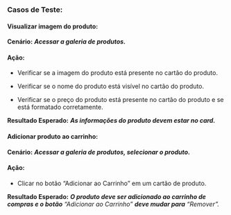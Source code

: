 ### Casos de Teste:

#### Visualizar imagem do produto:

**Cenário:** ***Acessar a galeria de produtos.***

#### Ação:

  - Verificar se a imagem do produto está presente no cartão do produto.

  - Verificar se o nome do produto está visível no cartão do produto.

  - Verificar se o preço do produto está presente no cartão do produto e se está formatado corretamente.

**Resultado Esperado:** ***As informações do produto devem estar no card.***

#### Adicionar produto ao carrinho:

**Cenário:** ***Acessar a galeria de produtos, selecionar o produto.***

#### Ação: 

  - Clicar no botão “Adicionar ao Carrinho” em um cartão de produto.

**Resultado Esperado:** ***O produto deve ser adicionado ao carrinho de compras e o botão*** *“Adicionar ao Carrinho”* ***deve mudar para*** *“Remover”.*
